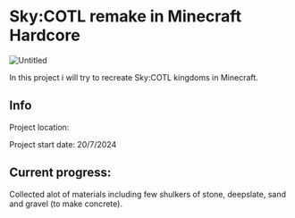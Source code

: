 # Sky:COTL remake in Minecraft Hardcore


![Untitled](https://github.com/user-attachments/assets/8d4d4afd-f7dd-45e9-a0f0-64e6ee7ec2f2)

In this project i will try to recreate Sky:COTL kingdoms in Minecraft. 


## Info
Project location: 

Project start date: 20/7/2024

## Current progress: 

Collected alot of materials including few shulkers of stone, deepslate, sand and gravel (to make concrete).



